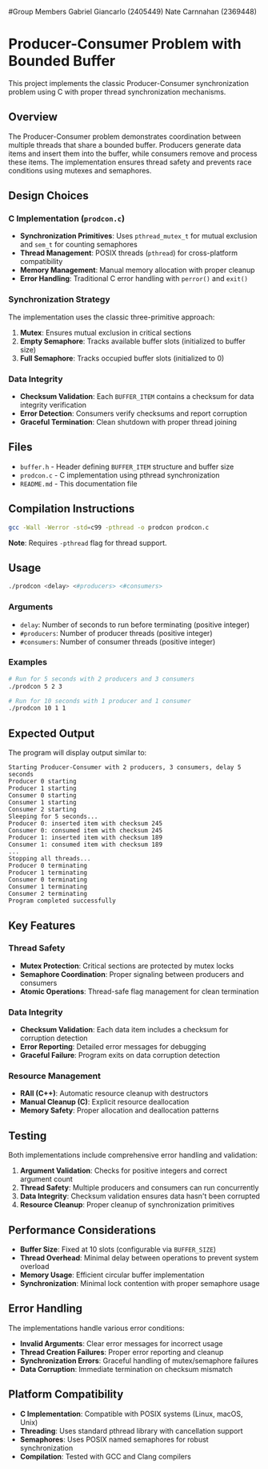 #Group Members
    Gabriel Giancarlo (2405449)
    Nate Carnnahan (2369448)

# Producer-Consumer Problem with Bounded Buffer

This project implements the classic Producer-Consumer synchronization problem using C with proper thread synchronization mechanisms.

## Overview

The Producer-Consumer problem demonstrates coordination between multiple threads that share a bounded buffer. Producers generate data items and insert them into the buffer, while consumers remove and process these items. The implementation ensures thread safety and prevents race conditions using mutexes and semaphores.

## Design Choices

### C Implementation (`prodcon.c`)
- **Synchronization Primitives**: Uses `pthread_mutex_t` for mutual exclusion and `sem_t` for counting semaphores
- **Thread Management**: POSIX threads (`pthread`) for cross-platform compatibility
- **Memory Management**: Manual memory allocation with proper cleanup
- **Error Handling**: Traditional C error handling with `perror()` and `exit()`

### Synchronization Strategy
The implementation uses the classic three-primitive approach:
1. **Mutex**: Ensures mutual exclusion in critical sections
2. **Empty Semaphore**: Tracks available buffer slots (initialized to buffer size)
3. **Full Semaphore**: Tracks occupied buffer slots (initialized to 0)

### Data Integrity
- **Checksum Validation**: Each `BUFFER_ITEM` contains a checksum for data integrity verification
- **Error Detection**: Consumers verify checksums and report corruption
- **Graceful Termination**: Clean shutdown with proper thread joining

## Files

- `buffer.h` - Header defining `BUFFER_ITEM` structure and buffer size
- `prodcon.c` - C implementation using pthread synchronization
- `README.md` - This documentation file

## Compilation Instructions

```bash
gcc -Wall -Werror -std=c99 -pthread -o prodcon prodcon.c
```

**Note**: Requires `-pthread` flag for thread support.

## Usage

```bash
./prodcon <delay> <#producers> <#consumers>
```

### Arguments
- `delay`: Number of seconds to run before terminating (positive integer)
- `#producers`: Number of producer threads (positive integer)
- `#consumers`: Number of consumer threads (positive integer)

### Examples
```bash
# Run for 5 seconds with 2 producers and 3 consumers
./prodcon 5 2 3

# Run for 10 seconds with 1 producer and 1 consumer
./prodcon 10 1 1
```

## Expected Output

The program will display output similar to:

```
Starting Producer-Consumer with 2 producers, 3 consumers, delay 5 seconds
Producer 0 starting
Producer 1 starting
Consumer 0 starting
Consumer 1 starting
Consumer 2 starting
Sleeping for 5 seconds...
Producer 0: inserted item with checksum 245
Consumer 0: consumed item with checksum 245
Producer 1: inserted item with checksum 189
Consumer 1: consumed item with checksum 189
...
Stopping all threads...
Producer 0 terminating
Producer 1 terminating
Consumer 0 terminating
Consumer 1 terminating
Consumer 2 terminating
Program completed successfully
```

## Key Features

### Thread Safety
- **Mutex Protection**: Critical sections are protected by mutex locks
- **Semaphore Coordination**: Proper signaling between producers and consumers
- **Atomic Operations**: Thread-safe flag management for clean termination

### Data Integrity
- **Checksum Validation**: Each data item includes a checksum for corruption detection
- **Error Reporting**: Detailed error messages for debugging
- **Graceful Failure**: Program exits on data corruption detection

### Resource Management
- **RAII (C++)**: Automatic resource cleanup with destructors
- **Manual Cleanup (C)**: Explicit resource deallocation
- **Memory Safety**: Proper allocation and deallocation patterns

## Testing

Both implementations include comprehensive error handling and validation:

1. **Argument Validation**: Checks for positive integers and correct argument count
2. **Thread Safety**: Multiple producers and consumers can run concurrently
3. **Data Integrity**: Checksum validation ensures data hasn't been corrupted
4. **Resource Cleanup**: Proper cleanup of synchronization primitives

## Performance Considerations

- **Buffer Size**: Fixed at 10 slots (configurable via `BUFFER_SIZE`)
- **Thread Overhead**: Minimal delay between operations to prevent system overload
- **Memory Usage**: Efficient circular buffer implementation
- **Synchronization**: Minimal lock contention with proper semaphore usage

## Error Handling

The implementations handle various error conditions:

- **Invalid Arguments**: Clear error messages for incorrect usage
- **Thread Creation Failures**: Proper error reporting and cleanup
- **Synchronization Errors**: Graceful handling of mutex/semaphore failures
- **Data Corruption**: Immediate termination on checksum mismatch

## Platform Compatibility

- **C Implementation**: Compatible with POSIX systems (Linux, macOS, Unix)
- **Threading**: Uses standard pthread library with cancellation support
- **Semaphores**: Uses POSIX named semaphores for robust synchronization
- **Compilation**: Tested with GCC and Clang compilers
